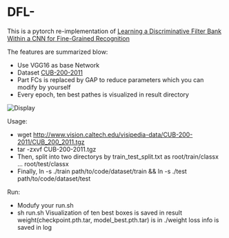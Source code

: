 # DFL-
This is a pytorch re-implementation of [Learning a Discriminative Filter Bank Within a CNN for Fine-Grained Recognition](https://arxiv.org/pdf/1611.09932.pdf) 

The features are summarized blow:
+ Use VGG16 as base Network
+ Dataset [CUB-200-2011](http://www.vision.caltech.edu/visipedia/CUB-200-2011.html)
+ Part FCs is replaced by GAP to reduce parameters which you can modify by yourself
+ Every epoch, ten best pathes is visualized in result directory

![Display](https://www.researchgate.net/profile/Xiangteng_He/publication/320032994/figure/fig1/AS:542681248288768@1506396700557/Examples-of-CUB-200-2011-dataset-1-First-row-shows-large-variance-in-the-same.png)

Usage:
+ wget http://www.vision.caltech.edu/visipedia-data/CUB-200-2011/CUB_200_2011.tgz
+ tar -zxvf CUB-200-2011.tgz
+ Then, split into two directorys by train_test_split.txt as 
  root/train/classx
  ...
  root/test/classx
+ Finally, 
 ln -s ./train path/to/code/dataset/train &&
 ln -s ./test  path/to/code/dataset/test

Run:
+ Modufy your run.sh 
+ sh run.sh
Visualization of ten best boxes is saved in result
weight(checkpoint.pth.tar, model_best.pth.tar) is in ./weight
loss info is saved in log

